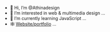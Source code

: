- 👋 Hi, I’m @Athinadesign
- 👀 I’m interested in web & multimedia design ...
- 🌱 I’m currently learning JavaScript ...
- 🕸️ [Website/portfolio](https://athina.design/) ...

<!---
Athinadesign/Athinadesign is a ✨ special ✨ repository because its `README.md` (this file) appears on your GitHub profile.
You can click the Preview link to take a look at your changes.
--->

